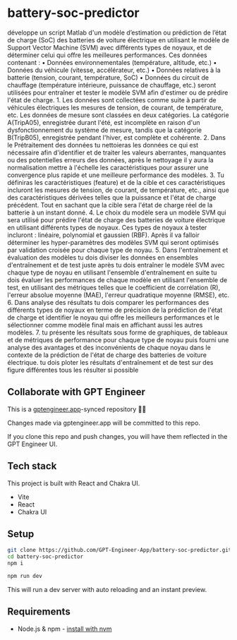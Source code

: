 # battery-soc-predictor

développe un script Matlab d'un modèle d’estimation ou prédiction de l’état de charge (SoC) des batteries de voiture électrique en utilisant le modèle de Support Vector Machine (SVM) avec différents types de noyaux, et de déterminer celui qui offre les meilleures performances.     Ces données contenant :
•	Données environnementales (température, altitude, etc.)
•	Données du véhicule (vitesse, accélérateur, etc.)
•	Données relatives à la batterie (tension, courant, température, SoC)
•	Données du circuit de chauffage (température intérieure, puissance de chauffage, etc.)
seront utilisées pour entraîner et tester le modèle SVM afin d'estimer ou de prédire l'état de charge.   1.   Les données sont collectées comme suite à partir de véhicules électriques les mesures de tension, de courant, de température, etc.
Les données de mesure sont classées en deux catégories. La catégorie A(TripA05), enregistrée durant l'été, est incomplète en raison d'un dysfonctionnement du système de mesure, tandis que la catégorie B(TripB05), enregistrée pendant l'hiver, est complète et cohérente.    2. Dans le Prétraitement des données tu nettoieras les données ce qui est nécessaire afin d'identifier et de traiter les valeurs aberrantes, manquantes ou des potentielles erreurs des données, après le nettoyage il y aura la normalisation mettre à l'échelle les caractéristiques pour assurer une convergence plus rapide et une meilleure performance des modèles.    3. Tu définiras les caractéristiques (feature) et de la cible et ces  caractéristiques incluront les mesures de tension, de courant, de température, etc., ainsi que des caractéristiques dérivées telles que la puissance et l'état de charge précédent. Tout en sachant que la cible sera l'état de charge réel de la batterie à un instant donné.      4. Le choix du modèle sera un modèle SVM qui sera utilisé pour prédire l'état de charge des batteries de voiture électrique en utilisant différents types de noyaux. Ces types de noyaux à tester incluront : linéaire, polynomial et gaussien (RBF). Après il va falloir déterminer les hyper-paramètres des modèles SVM qui seront optimisés par validation croisée pour chaque type de noyau.	  5. Dans l'entraînement et évaluation des modèles tu dois diviser les données en ensembles d'entraînement et de test juste après tu dois entraîner le modèle SVM avec chaque type de noyau en utilisant l'ensemble d'entraînement en suite tu dois évaluer les performances de chaque modèle en utilisant l'ensemble de test, en utilisant des métriques telles que le coefficient de corrélation (R), l'erreur absolue moyenne (MAE), l'erreur quadratique moyenne (RMSE), etc.  6. Dans analyse des résultats tu dois comparer les performances des différents types de noyaux en terme de précision de la prédiction de l'état de charge et identifier le noyau qui offre les meilleurs performances et le sélectionner comme modèle final mais en affichant aussi les autres modèles.  7. tu présente les résultats sous forme de graphiques, de tableaux et de métriques de performance pour chaque type de noyau puis fourni une analyse des avantages et des inconvénients de chaque noyau dans le contexte de la prédiction de l'état de charge des batteries de voiture électrique. tu dois ploter les résultats d'entraînement et de test sur des figure différentes tous les résulter si possible


## Collaborate with GPT Engineer

This is a [gptengineer.app](https://gptengineer.app)-synced repository 🌟🤖

Changes made via gptengineer.app will be committed to this repo.

If you clone this repo and push changes, you will have them reflected in the GPT Engineer UI.

## Tech stack

This project is built with React and Chakra UI.

- Vite
- React
- Chakra UI

## Setup

```sh
git clone https://github.com/GPT-Engineer-App/battery-soc-predictor.git
cd battery-soc-predictor
npm i
```

```sh
npm run dev
```

This will run a dev server with auto reloading and an instant preview.

## Requirements

- Node.js & npm - [install with nvm](https://github.com/nvm-sh/nvm#installing-and-updating)
